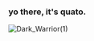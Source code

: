 ### yo there, it's quato.


![Dark_Warrior(1)](https://github.com/quatolemons/quatolemons/assets/113769836/df193c8a-b3dc-454a-a264-fcf6851f50c8)
